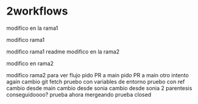 # 2workflows

modifico en la rama1





modifico rama1



modifico rama1 readme
modifico en la rama2

modifico en rama2

modifico rama2 para ver flujo
pido PR a main
pido PR a main
otro intento
again
cambio git fetch
pruebo con variables de entorno
pruebo con ref
cambio desde main
cambio desde sonia
cambio desde sonia 2
parentesis
conseguidoooo?
prueba ahora mergeando
prueba closed